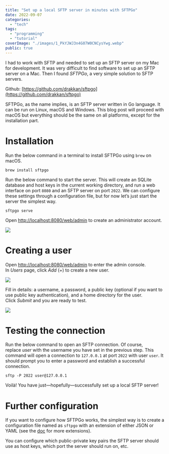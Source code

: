 ```yaml
---
title: "Set up a local SFTP server in minutes with SFTPGo"
date: 2022-09-07
categories:
  - "tech"
tags:
  - "programming"
  - "tutorial"
coverImage: "./images/1_PkYJWJ3n4G07W0CNCysYwg.webp"
public: true
---
```


I had to work with SFTP and needed to set up an SFTP server on my Mac for development. It was very difficult to find software to set up an SFTP server on a Mac. Then I found _SFTPGo_, a very simple solution to SFTP servers.

Github: [https://github.com/drakkan/sftpgo](https://github.com/drakkan/sftpgo)

SFTPGo, as the name implies, is an SFTP server written in Go language. It can be run on Linux, macOS and Windows. This blog post will proceed with macOS but everything should be the same on all platforms, except for the installation part.

# Installation

Run the below command in a terminal to install SFTPGo using `brew` on macOS.

```
brew install sftpgo
```

Run the below command to start the server. This will create an SQLite database and host keys in the current working directory, and run a web interface on port `8080` and an SFTP server on port `2022`. We can configure these settings through a configuration file, but for now let’s just start the server the simplest way.

```
sftpgo serve
```

Open [http://localhost:8080/web/admin](http://localhost:8080/web/admin) to create an administrator account.

![](./images/1_gyTnflYTOMct_0fNDuxkVQ.webp)

# Creating a user

Open [http://localhost:8080/web/admin](http://localhost:8080/web/admin) to enter the admin console. In _Users_ page, click _Add_ (+) to create a new user.

![](./images/1_un07bOSQeyxyFLwOwoTJiQ.webp)

Fill in details: a username, a password, a public key (optional if you want to use public key authentication), and a home directory for the user. Click _Submit_ and you are ready to test.

![](./images/1_Yy52wrzlyP-ac72SmYn9zQ.webp)

# Testing the connection

Run the below command to open an SFTP connection. Of course, replace _user_ with the username you have set in the previous step. This command will open a connection to `127.0.0.1` at port `2022` with user `user`. It should prompt you to enter a password and establish a successful connection.

```
sftp -P 2022 user@127.0.0.1
```

Voilà! You have just—hopefully—successfully set up a local SFTP server!

# Further configuration

If you want to configure how SFTPGo works, the simplest way is to create a configuration file named as `sftpgo` with an extension of either JSON or YAML (see the [doc](https://github.com/drakkan/sftpgo/blob/main/docs/full-configuration.md) for more extensions).

You can configure which public-private key pairs the SFTP server should use as host keys, which port the server should run on, etc.
